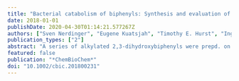```yaml
---
title: "Bacterial catabolism of biphenyls: Synthesis and evaluation of analogues"
date: 2018-01-01
publishDate: 2020-04-30T01:14:21.577267Z
authors: ["Sven Nerdinger", "Eugene Kuatsjah", "Timothy E. Hurst", "Inge Schlapp-Hackl", "Volker Kahlenberg", "Klaus Wurst", "Lindsay D. Eltis", "Victor Snieckus"]
publication_types: ["2"]
abstract: "A series of alkylated 2,3-dihydroxybiphenyls were prepd. on the gram-scale by using an effective directed ortho metalation-Suzuki-Miyaura cross-coupling strategy. Compds. were investigated the substrate specificity of the meta-cleavage dioxygenase BphC, a key enzyme in the microbial catabolism of biphenyl. Isolation and characterization of the meta-cleavage products were allowed for further study of related processes, including the catabolism of lignin-derived biphenyls. [on SciFinder(R)]"
featured: false
publication: "*ChemBioChem*"
doi: "10.1002/cbic.201800231"
---
```


